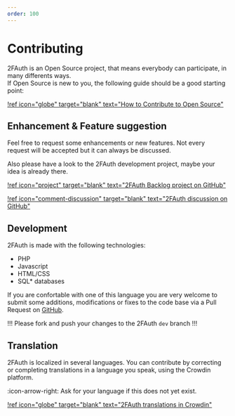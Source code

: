 ```yaml
---
order: 100
---
```

# Contributing

2FAuth is an Open Source project, that means everybody can participate, in many differents ways.  
If Open Source is new to you, the following guide should be a good starting point:

[!ref icon="globe" target="blank" text="How to Contribute to Open Source"](https://opensource.guide/how-to-contribute/)

## Enhancement & Feature suggestion

Feel free to request some enhancements or new features. Not every request will be accepted but it can always be discussed.

Also please have a look to the 2FAuth development project, maybe your idea is already there.

[!ref icon="project" target="blank" text="2FAuth Backlog project on GitHub"](https://github.com/users/Bubka/projects/1)

[!ref icon="comment-discussion" target="blank" text="2FAuth discussion on GitHub"](https://github.com/Bubka/2FAuth/discussions)

## Development

2FAuth is made with the following technologies:

- PHP
- Javascript
- HTML/CSS
- SQL* databases

If you are confortable with one of this language you are very welcome to submit some additions,  modifications or fixes to the code base via a Pull Request on <a href="https://github.com/">GitHub</a>.

!!!
Please fork and push your changes to the 2FAuth `dev` branch
!!!

## Translation

2FAuth is localized in several languages. You can contribute by correcting or completing translations in a language you speak, using the Crowdin platform.

:icon-arrow-right: Ask for your language if this does not yet exist.

[!ref icon="globe" target="blank" text="2FAuth translations in Crowdin"](https://crowdin.com/project/2fauth)
